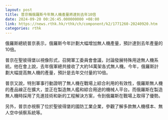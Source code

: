 ```yaml
---
layout: post
title: 普京稱俄羅斯今年無人機產量將達到去年10倍
date: 2024-09-20 00:26:45.000000000 +08:00
link: https://news.rthk.hk/rthk/ch/component/k2/1771260-20240920.htm
categories: rthk
---
```


俄羅斯總統普京表示，俄羅斯今年計劃大幅增加無人機產量，預計達到去年產量的10倍。

普京在聖彼得堡以視像形式，召開軍工委員會會議，討論發展特殊用途無人機系統。他在會上說，去年俄軍總共接收了大約14萬架各式無人機。今年，俄羅斯計劃大幅提高無人機的產量，預計是去年交付量的10倍。

普京又說，特別軍事行動證明了無人機在戰場上綜合利用的有效性，俄羅斯無人機的產品線正在擴大，並正在製造無人艦和綜合用途的機械人平台。而俄羅斯在製造無人機時採用了先進技術和新的工程解決方案，令到俄羅斯在戰場上取得了優勢。

另外，普京亦視察了位於聖彼得堡的國防工業企業，參觀了解多款無人機樣本、無人空中偵察系統等。
